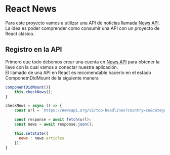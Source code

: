 # React News 
Para este proyecto vamos a utilizar una API de noticias llamada [News API](https://newsapi.org/).  
La idea es poder comprender como consumir una API con un proyecto de React clásico.

## Registro en la API
Primero que todo debemos crear una cuenta en [News API](https://newsapi.org/) para obtener la llave con la cual vamos a conectar nuestra aplicación.  
El llamado de una API en React es recomendable hacerlo en el estado ComponetnDidMount de la siguiente manera 

~~~js
componentDidMount(){
    this.checkNews();
}

checkNews = async () => {
    const url = `https://newsapi.org/v2/top-headlines?country=co&category=business&apiKey=498a197fe48a438fa5f31b41b180cba4`;

    const response = await fetch(url);
    const news = await response.json();

    this.setState({
      news : news.articles
    });
}
~~~